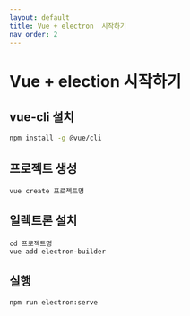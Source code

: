 ```yaml
---
layout: default
title: Vue + electron  시작하기
nav_order: 2
---
```


# Vue + election 시작하기


## vue-cli 설치
```bash
npm install -g @vue/cli
```
## 프로젝트 생성
```
vue create 프로젝트명 
```
## 일렉트론 설치
```
cd 프로젝트명 
vue add electron-builder
```

## 실행
```
npm run electron:serve
```
